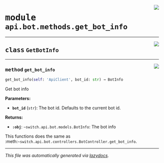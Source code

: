 <!-- markdownlint-disable -->

<a href="https://github.com/switchcollab/Switch-Bots-Python-Library/tree/main/src/switch/api/bot/methods/get_bot_info.py#L0"><img align="right" src="https://img.shields.io/badge/-source-cccccc?style=flat-square"/></a>

# <kbd>module</kbd> `api.bot.methods.get_bot_info`






---

<a href="https://github.com/switchcollab/Switch-Bots-Python-Library/tree/main/src/switch/api/bot/methods/get_bot_info.py#L6"><img align="right" src="https://img.shields.io/badge/-source-cccccc?style=flat-square"/></a>

## <kbd>class</kbd> `GetBotInfo`







---

<a href="https://github.com/switchcollab/Switch-Bots-Python-Library/tree/main/src/switch/api/bot/methods/get_bot_info.py#L7"><img align="right" src="https://img.shields.io/badge/-source-cccccc?style=flat-square"/></a>

### <kbd>method</kbd> `get_bot_info`

```python
get_bot_info(self: 'ApiClient', bot_id: str) → BotInfo
```

Get bot info 



**Parameters:**
 
 - <b>`bot_id`</b> (``str``):  The bot id. Defaults to the current bot id. 



**Returns:**
 
 - <b>`:obj`</b>: ``~switch.api.bot.models.BotInfo``: The bot info 

This functions does the same as :meth:`~switch.api.bot.controllers.BotController.get_bot_info`. 




---

_This file was automatically generated via [lazydocs](https://github.com/ml-tooling/lazydocs)._
